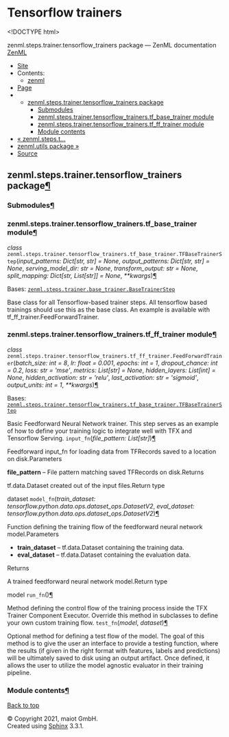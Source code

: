 # Tensorflow trainers

&lt;!DOCTYPE html&gt;

zenml.steps.trainer.tensorflow\_trainers package — ZenML documentation  [ZenML](https://github.com/maiot-io/zenml/tree/e2cf3eb9599a3b31a4ee646048d90127dfdbb178/docs/sphinx_docs/_build/html/index.html)

*  [Site](https://github.com/maiot-io/zenml/tree/e2cf3eb9599a3b31a4ee646048d90127dfdbb178/docs/sphinx_docs/_build/html/index.html)
  * Contents:
    * [zenml](https://github.com/maiot-io/zenml/tree/e2cf3eb9599a3b31a4ee646048d90127dfdbb178/docs/sphinx_docs/_build/html/modules.html)
*  [Page](zenml.steps.trainer.tensorflow_trainers.md)
  * * [zenml.steps.trainer.tensorflow\_trainers package](zenml.steps.trainer.tensorflow_trainers.md)
      * [Submodules](zenml.steps.trainer.tensorflow_trainers.md#submodules)
      * [zenml.steps.trainer.tensorflow\_trainers.tf\_base\_trainer module](zenml.steps.trainer.tensorflow_trainers.md#module-zenml.steps.trainer.tensorflow_trainers.tf_base_trainer)
      * [zenml.steps.trainer.tensorflow\_trainers.tf\_ff\_trainer module](zenml.steps.trainer.tensorflow_trainers.md#module-zenml.steps.trainer.tensorflow_trainers.tf_ff_trainer)
      * [Module contents](zenml.steps.trainer.tensorflow_trainers.md#module-zenml.steps.trainer.tensorflow_trainers)
* [ « zenml.steps.t...](zenml.steps.trainer.pytorch_trainers.md)
* [ zenml.utils package »](../../zenml.utils/)
*  [Source](https://github.com/maiot-io/zenml/tree/e2cf3eb9599a3b31a4ee646048d90127dfdbb178/docs/sphinx_docs/_build/html/_sources/zenml.steps.trainer.tensorflow_trainers.rst.txt)

## zenml.steps.trainer.tensorflow\_trainers package[¶](zenml.steps.trainer.tensorflow_trainers.md#zenml-steps-trainer-tensorflow-trainers-package)

### Submodules[¶](zenml.steps.trainer.tensorflow_trainers.md#submodules)

### zenml.steps.trainer.tensorflow\_trainers.tf\_base\_trainer module[¶](zenml.steps.trainer.tensorflow_trainers.md#module-zenml.steps.trainer.tensorflow_trainers.tf_base_trainer)

 _class_ `zenml.steps.trainer.tensorflow_trainers.tf_base_trainer.TFBaseTrainerStep`\(_input\_patterns: Dict\[str, str\] = None_, _output\_patterns: Dict\[str, str\] = None_, _serving\_model\_dir: str = None_, _transform\_output: str = None_, _split\_mapping: Dict\[str, List\[str\]\] = None_, _\*\*kwargs_\)[¶](zenml.steps.trainer.tensorflow_trainers.md#zenml.steps.trainer.tensorflow_trainers.tf_base_trainer.TFBaseTrainerStep)

Bases: [`zenml.steps.trainer.base_trainer.BaseTrainerStep`](./#zenml.steps.trainer.base_trainer.BaseTrainerStep)

Base class for all Tensorflow-based trainer steps. All tensorflow based trainings should use this as the base class. An example is available with tf\_ff\_trainer.FeedForwardTrainer.

### zenml.steps.trainer.tensorflow\_trainers.tf\_ff\_trainer module[¶](zenml.steps.trainer.tensorflow_trainers.md#module-zenml.steps.trainer.tensorflow_trainers.tf_ff_trainer)

 _class_ `zenml.steps.trainer.tensorflow_trainers.tf_ff_trainer.FeedForwardTrainer`\(_batch\_size: int = 8_, _lr: float = 0.001_, _epochs: int = 1_, _dropout\_chance: int = 0.2_, _loss: str = 'mse'_, _metrics: List\[str\] = None_, _hidden\_layers: List\[int\] = None_, _hidden\_activation: str = 'relu'_, _last\_activation: str = 'sigmoid'_, _output\_units: int = 1_, _\*\*kwargs_\)[¶](zenml.steps.trainer.tensorflow_trainers.md#zenml.steps.trainer.tensorflow_trainers.tf_ff_trainer.FeedForwardTrainer)

Bases: [`zenml.steps.trainer.tensorflow_trainers.tf_base_trainer.TFBaseTrainerStep`](zenml.steps.trainer.tensorflow_trainers.md#zenml.steps.trainer.tensorflow_trainers.tf_base_trainer.TFBaseTrainerStep)

Basic Feedforward Neural Network trainer. This step serves as an example of how to define your training logic to integrate well with TFX and Tensorflow Serving. `input_fn`\(_file\_pattern: List\[str\]_\)[¶](zenml.steps.trainer.tensorflow_trainers.md#zenml.steps.trainer.tensorflow_trainers.tf_ff_trainer.FeedForwardTrainer.input_fn)

Feedforward input\_fn for loading data from TFRecords saved to a location on disk.Parameters

**file\_pattern** – File pattern matching saved TFRecords on disk.Returns

tf.data.Dataset created out of the input files.Return type

dataset `model_fn`\(_train\_dataset: tensorflow.python.data.ops.dataset\_ops.DatasetV2_, _eval\_dataset: tensorflow.python.data.ops.dataset\_ops.DatasetV2_\)[¶](zenml.steps.trainer.tensorflow_trainers.md#zenml.steps.trainer.tensorflow_trainers.tf_ff_trainer.FeedForwardTrainer.model_fn)

Function defining the training flow of the feedforward neural network model.Parameters

* **train\_dataset** – tf.data.Dataset containing the training data.
* **eval\_dataset** – tf.data.Dataset containing the evaluation data.

Returns

A trained feedforward neural network model.Return type

model `run_fn`\(\)[¶](zenml.steps.trainer.tensorflow_trainers.md#zenml.steps.trainer.tensorflow_trainers.tf_ff_trainer.FeedForwardTrainer.run_fn)

Method defining the control flow of the training process inside the TFX Trainer Component Executor. Override this method in subclasses to define your own custom training flow. `test_fn`\(_model_, _dataset_\)[¶](zenml.steps.trainer.tensorflow_trainers.md#zenml.steps.trainer.tensorflow_trainers.tf_ff_trainer.FeedForwardTrainer.test_fn)

Optional method for defining a test flow of the model. The goal of this method is to give the user an interface to provide a testing function, where the results \(if given in the right format with features, labels and predictions\) will be ultimately saved to disk using an output artifact. Once defined, it allows the user to utilize the model agnostic evaluator in their training pipeline.

### Module contents[¶](zenml.steps.trainer.tensorflow_trainers.md#module-zenml.steps.trainer.tensorflow_trainers)

 [Back to top](zenml.steps.trainer.tensorflow_trainers.md)

 © Copyright 2021, maiot GmbH.  
 Created using [Sphinx](http://sphinx-doc.org/) 3.3.1.  


